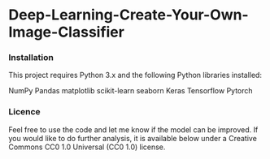 # Deep-Learning-Create-Your-Own-Image-Classifier
### Installation
This project requires Python 3.x and the following Python libraries installed:

NumPy
Pandas
matplotlib
scikit-learn
seaborn
Keras
Tensorflow
Pytorch

### Licence
Feel free to use the code and let me know if the model can be improved. If you would like to do further analysis, it is available below under a Creative Commons CC0 1.0 Universal (CC0 1.0) license.
